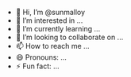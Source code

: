 - 👋 Hi, I’m @sunmalloy
- 👀 I’m interested in ...
- 🌱 I’m currently learning ...
- 💞️ I’m looking to collaborate on ...
- 📫 How to reach me ...
- 😄 Pronouns: ...
- ⚡ Fun fact: ...

<!---
sunmalloy/sunmalloy is a ✨ special ✨ repository because its `README.md` (this file) appears on your GitHub profile.
You can click the Preview link to take a look at your changes.
--->
